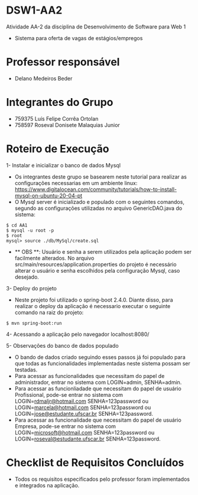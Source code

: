 # DSW1-AA2
Atividade AA-2 da disciplina de Desenvolvimento de Software para Web 1
- Sistema para oferta de vagas de estágios/empregos <br/>

# Professor responsável
- Delano Medeiros Beder <br/>

# Integrantes do Grupo
- 759375 Luís Felipe Corrêa Ortolan
- 758597 Roseval Donisete Malaquias Junior

# Roteiro de Execução
1- Instalar e inicializar o banco de dados Mysql
- Os integrantes deste grupo se basearem neste tutorial para realizar as configurações necessarias em um ambiente linux:
https://www.digitalocean.com/community/tutorials/how-to-install-mysql-on-ubuntu-20-04-pt
- O Mysql server é inicializado e populado com o seguintes comandos, segundo as configurações utilizadas no arquivo GenericDAO.java do sistema:
<pre><code>$ cd AA1
$ mysql -u root -p
$ root
mysql> source ./db/MySql/create.sql
</pre></code>
- ** OBS **: Usuário e senha a serem utilizados pela aplicação podem ser facilmente alterados. No arquivo src/main/resources/application.properties do projeto é necessário alterar o usuário e senha escolhidos pela configuração Mysql, caso desejado.

3- Deploy do projeto
- Neste projeto foi utilizado o spring-boot 2.4.0. Diante disso, para realizar o deploy da aplicação é necessario executar o seguinte comando na raiz do projeto:
<pre><code>$ mvn spring-boot:run
</pre></code>

4- Acessando a aplicação pelo navegador
localhost:8080/

5- Observações do banco de dados populado
- O bando de dados criado seguindo esses passos já foi populado para que todas as funcionalidades implementadas neste sistema possam ser testadas.
- Para acessar as funcionalidades que necessitam do papel de administrador, entrar no sistema com LOGIN=admin, SENHA=admin.
- Para acessar as funcionliadade que necessitam do papel de usuário Profissional, pode-se entrar no sistema com LOGIN=rdmaljr@hotmail.com SENHA=123password ou LOGIN=marcela@hotmail.com SENHA=123password ou LOGIN=jose@estudante.ufscar.br SENHA=123password.
- Para acessar as funcionalidade que necessitam do papel de usuário Empresa, pode-se entrar no sistema com LOGIN=microsoft@hotmail.com SENHA=123password ou LOGIN=roseval@estudante.ufscar.br SENHA=123password.

# Checklist de Requisitos Concluídos
- Todos os requisitos especificados pelo professor foram implementados e integrados na aplicação.






